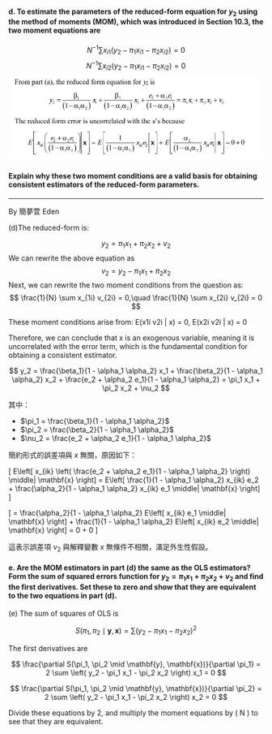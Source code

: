#### d. To estimate the parameters of the reduced-form equation for $y_2$ using the method of moments (MOM), which was introduced in Section 10.3, the two moment equations are
$$
N^{−1}\sum{x_{i1}(y_2 − \pi_1 x_{i1} − \pi_2 x_{i2})} = 0
$$
$$
N^{−1}\sum{x_{i2}(y_2 − \pi_1 x_{i1} − \pi_2 x_{i2})} = 0
$$
![Reduced Form Equation](313707013_Eden/HW0505/123.png)

#### Explain why these two moment conditions are a valid basis for obtaining consistent estimators of the reduced-form parameters.
---

By 簡夢萱 Eden 

(d)The  reduced-form is: 

$$
y_2 = \pi_1 x_1 + \pi_2 x_2 + v_2
$$
We can rewrite the above equation as
$$
v_2 = y_2- \pi_1 x_1 + \pi_2 x_2 
$$
Next, we can rewrite the two moment conditions from the question as:
$$
\frac{1}{N} \sum x_{1i} v_{2i} = 0,\quad \frac{1}{N} \sum x_{2i} v_{2i} = 0
$$



These moment conditions arise from:
E(x1i v2i | x) = 0, E(x2i v2i | x) = 0

Therefore, we can conclude that x is an exogenous variable, meaning it is uncorrelated with the error term, which is the fundamental condition for obtaining a consistent estimator.

$$
y_2 = \frac{\beta_1}{1 - \alpha_1 \alpha_2} x_1 + \frac{\beta_2}{1 - \alpha_1 \alpha_2} x_2 + \frac{e_2 + \alpha_2 e_1}{1 - \alpha_1 \alpha_2}
= \pi_1 x_1 + \pi_2 x_2 + \nu_2
$$

其中：
- $\pi_1 = \frac{\beta_1}{1 - \alpha_1 \alpha_2}$
- $\pi_2 = \frac{\beta_2}{1 - \alpha_1 \alpha_2}$
- $\nu_2 = \frac{e_2 + \alpha_2 e_1}{1 - \alpha_1 \alpha_2}$

簡約形式的誤差項與 $x$ 無關，原因如下：

\[
E\left[ x_{ik} \left( \frac{e_2 + \alpha_2 e_1}{1 - \alpha_1 \alpha_2} \right) \middle| \mathbf{x} \right]
= E\left[ \frac{1}{1 - \alpha_1 \alpha_2} x_{ik} e_2 + \frac{\alpha_2}{1 - \alpha_1 \alpha_2} x_{ik} e_1 \middle| \mathbf{x} \right]
\]

\[
= \frac{\alpha_2}{1 - \alpha_1 \alpha_2} E\left[ x_{ik} e_1 \middle| \mathbf{x} \right] + \frac{1}{1 - \alpha_1 \alpha_2} E\left[ x_{ik} e_2 \middle| \mathbf{x} \right]
= 0 + 0
\]

這表示誤差項 $\nu_2$ 與解釋變數 $x$ 無條件不相關，滿足外生性假設。

#### e. Are the MOM estimators in part (d) the same as the OLS estimators? Form the sum of squared errors function for $y_2 = \pi_1 x_1 + \pi_2 x_2 + v_2$ and find the first derivatives. Set these to zero and show that they are equivalent to the two equations in part (d).

(e) The sum of squares of OLS is

$$
S(\pi_1, \pi_2 \mid \mathbf{y}, \mathbf{x}) = \sum \left( y_2 - \pi_1 x_1 - \pi_2 x_2 \right)^2
$$

The first derivatives are

$$
\frac{\partial S(\pi_1, \pi_2 \mid \mathbf{y}, \mathbf{x})}{\partial \pi_1} = 2 \sum \left( y_2 - \pi_1 x_1 - \pi_2 x_2 \right) x_1 = 0
$$

$$
\frac{\partial S(\pi_1, \pi_2 \mid \mathbf{y}, \mathbf{x})}{\partial \pi_2} = 2 \sum \left( y_2 - \pi_1 x_1 - \pi_2 x_2 \right) x_2 = 0
$$

Divide these equations by 2, and multiply the moment equations by \( N \) to see that they are equivalent.
